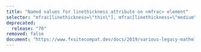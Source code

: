 ```yaml
---
title: "Named values for linethickness attribute on <mfrac> element"
selector: "mfrac[linethickness=\"thin\"], mfrac[linethickness=\"medium\"], mfrac[linethickness=\"thick\"]"
deprecated:
  release: "70"
removed: false
document: "https://www.fxsitecompat.dev/docs/2019/various-legacy-mathml-features-have-been-deprecated-or-removed/"
---
```

